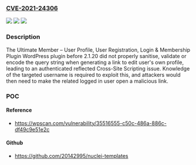 ### [CVE-2021-24306](https://cve.mitre.org/cgi-bin/cvename.cgi?name=CVE-2021-24306)
![](https://img.shields.io/static/v1?label=Product&message=Ultimate%20Member%20%E2%80%93%20User%20Profile%2C%20User%20Registration%2C%20Login%20%26%20Membership%20Plugin&color=blue)
![](https://img.shields.io/static/v1?label=Version&message=2.1.20%3C%202.1.20%20&color=brighgreen)
![](https://img.shields.io/static/v1?label=Vulnerability&message=CWE-79%20Cross-site%20Scripting%20(XSS)&color=brighgreen)

### Description

The Ultimate Member – User Profile, User Registration, Login & Membership Plugin WordPress plugin before 2.1.20 did not properly sanitise, validate or encode the query string when generating a link to edit user's own profile, leading to an authenticated reflected Cross-Site Scripting issue. Knowledge of the targeted username is required to exploit this, and attackers would then need to make the related logged in user open a malicious link.

### POC

#### Reference
- https://wpscan.com/vulnerability/35516555-c50c-486a-886c-df49c9e51e2c

#### Github
- https://github.com/20142995/nuclei-templates

